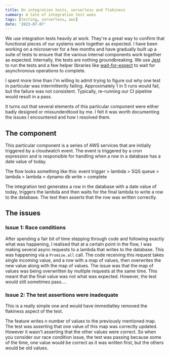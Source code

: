 ```yaml
---
title: On integration tests, serverless and flakiness
summary: A tale of integration test woes
tags: [testing, serverless, aws]
date: '2023-07-07'
---
```


We use integration tests heavily at work. They're a great way to confirm that functional pieces
of our systems work together as expected. I have been working on a microserver for a few months
and have gradually built up a suite of tests to ensure that the various internal components work
together as expected.
Internally, the tests are nothing groundbreaking. We use [Jest](https://jestjs.io) to run the tests
and a few helper libraries like [wait-for-expect](https://www.npmjs.com/package/wait-for-expect) to
wait for asynchronous operations to complete.

I spent more time than I'm willing to admit trying to figure out why one test in particular was
intermittently failing. Approximately 1 in 5 runs would fail, but the failure was not consistent.
Typically, re-running our CI pipeline would result in a pass.

It turns out that several elements of this particular component were either badly designed or
missunderdtood by me. I felt it was worth documenting the issues I encountered and how I resolved
them.

## The component

This particular component is a series of AWS services that are initially triggered by a cloudwatch
event. The event is triggered by a cron expression and is responsible for handling when a row in a database
has a date value of today.

The flow looks something like this:
event trigger > lambda > SQS queue > lambda > lambda > dynamo db write > complete

The integration test generates a row in the database with a date value of today, triggers the lambda and
then waits for the final lambda to write a row to the database. The test then asserts that the row was
written correctly.

## The issues

### Issue 1: Race conditions

After spending a fair bit of time stepping through code and following exactly what was happening, I
realised that at a certain point in the flow, I was making several async requests to a lambda that writes
to the database. This was happening via a `Promise.all` call.
The code receiving this request takes single incoming value, and a row with a map of values, then overwrites the
new value along with the map of values. The issue was that the map of values was being overwritten by
multiple requests at the same time. This meant that the final value was not what was expected.
However, the test would still sometimes pass....

### Issue 2: The test assertions were inadequate

This is a really simple one and would have immediatley removed the flakiness aspect of the test.

The feature writes n number of values to the previously mentioned map. The test was asserting that one value
of this map was correctly updated. However it wasn't asserting that the other values were correct. So when you consider
our race condition issue, the test was passing because some of the time, one value would be correct as it was written
first, but the others would be old values.
